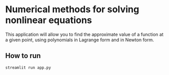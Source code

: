 # Numerical methods for solving nonlinear equations
This application will allow you to find the approximate value of a function at a given point, using polynomials in Lagrange form and in Newton form.

## How to run
```bash
streamlit run app.py
```
